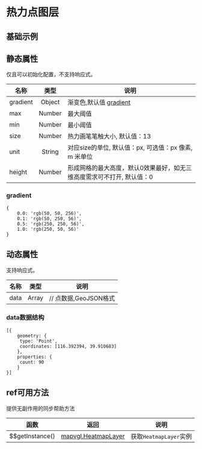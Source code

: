 # 热力点图层

## 基础示例

<vuep template="#example"></vuep>

<script v-pre type="text/x-template" id="example">

  <template>
    <div class="bmap-page-container">
      <el-bmap vid="bmapDemo" :zoom="zoom" :center="center" class="bmap-demo">
        <el-bmapv-view>
            <el-bmapv-heat-map-layer :size="600" :gradient="gradient"  :data="data"></el-bmapv-heat-map-layer>
        </el-bmapv-view>
      </el-bmap>
    </div>
  </template>

  <style>
    .bmap-demo {
      height: 300px;
    }
  </style>

  <script>
  
    module.exports = {
      name: 'bmap-page',
      data() {
        
        return {
          count: 1,
          zoom: 14,
          center: [121.5273285, 31.21515044],
          gradient: {
                  0.0: 'rgb(50, 50, 256)',
                  0.1: 'rgb(50, 250, 56)',
                  0.5: 'rgb(250, 250, 56)',
                  1.0: 'rgb(250, 50, 56)'
              },
          data: [{
              geometry: {
                  type: 'Point',
                  coordinates: [121.5273285, 31.21515044],
              },
              properties: {
                  count: 68
                }
              },{
              geometry: {
                  type: 'Point',
                  coordinates: [121.5373285, 31.21515044],
              },
              properties: {
                  count: 49
                }
          }]
        };
      },
      mounted(){
      },
      methods: {
      }
    };
  </script>

</script>


## 静态属性
仅且可以初始化配置，不支持响应式。

名称 | 类型 | 说明
---|:---:|---
gradient | Object | 渐变色,默认值 [gradient](#gradient)
max | Number | 最大阈值
min | Number | 最小阈值
size | Number | 热力画笔笔触大小, 默认值：13
unit | String | 对应size的单位, 默认值：px, 可选值：px 像素, m 米单位
height | Number | 形成网格的最大高度，默认0效果最好，如无三维高度需求可不打开, 默认值：0

### gradient
```
{
    0.0: 'rgb(50, 50, 256)',
    0.1: 'rgb(50, 250, 56)',
    0.5: 'rgb(250, 250, 56)',
    1.0: 'rgb(250, 50, 56)'
}
```

## 动态属性
支持响应式。

名称 | 类型 | 说明
---|---|---|
data | Array  | // 点数据,GeoJSON格式
                         
### data数据结构
```
[{
    geometry: {
     type: 'Point',
     coordinates: [116.392394, 39.910683]
    },
    properties: {
     count: 90
    }
}]
```

## ref可用方法
提供无副作用的同步帮助方法

函数 | 返回 | 说明
---|---|---|
$$getInstance() | [mapvgl.HeatmapLayer](https://mapv.baidu.com/gl/docs/HeatmapLayer.html) | 获取`HeatmapLayer`实例
